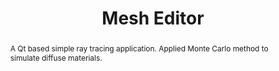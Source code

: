 ---
layout: post
comments: true
categories: Computer-Graphics
title: "Mesh Editor"
img: /images/mesheditor.jpg
abstract: "A Qt based simple ray tracing application. Applied Monte Carlo method to simulate diffuse materials."
tags: Qt half-edge skeleton subdivision
link: "https://github.com/immiao/Mesh-Editor"
---